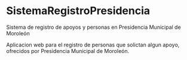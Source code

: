 # SistemaRegistroPresidencia
Sistema de registro de apoyos y personas en Presidencia Municipal de Moroleón

Aplicacion web para el registro de personas que solictan algun apoyo, ofrecidos por Presidencia Municipal de Moroleón.

